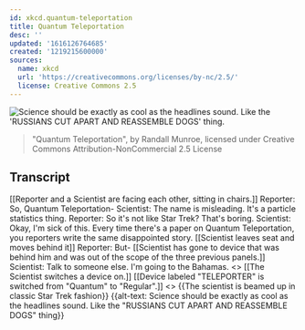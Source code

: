 ```yaml
---
id: xkcd.quantum-teleportation
title: Quantum Teleportation
desc: ''
updated: '1616126764685'
created: '1219215600000'
sources:
  name: xkcd
  url: 'https://creativecommons.org/licenses/by-nc/2.5/'
  license: Creative Commons 2.5
---
```

![Science should be exactly as cool as the headlines sound.  Like the 'RUSSIANS CUT APART AND REASSEMBLE DOGS' thing.](https://imgs.xkcd.com/comics/quantum_teleportation.png)
> "Quantum Teleportation", by Randall Munroe, licensed under Creative Commons Attribution-NonCommercial 2.5 License

## Transcript
[[Reporter and a Scientist are facing each other, sitting in chairs.]]
Reporter:  So, Quantum Teleportation-
Scientist:  The name is misleading.  It's a particle statistics thing.
Reporter:  So it's not like Star Trek?  That's boring.
Scientist:  Okay, I'm sick of this.  Every time there's a paper on Quantum Teleportation, you reporters write the same disappointed story.
[[Scientist leaves seat and moves behind it]]
Reporter:  But-
[[Scientist has gone to device that was behind him and was out of the scope of the three previous panels.]]
Scientist:  Talk to someone else.  I'm going to the Bahamas.  <<Click>>
[[The Scientist switches a device on.]]
[[Device labeled "TELEPORTER" is switched from "Quantum" to "Regular".]]
<<VRMMM>>
{{The scientist is beamed up in classic Star Trek fashion}}
{{alt-text: Science should be exactly as cool as the headlines sound. Like the "RUSSIANS CUT APART AND REASSEMBLE DOGS" thing}}

